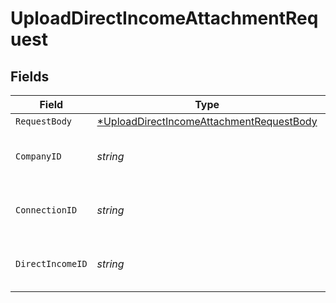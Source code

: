 # UploadDirectIncomeAttachmentRequest


## Fields

| Field                                                                                                          | Type                                                                                                           | Required                                                                                                       | Description                                                                                                    | Example                                                                                                        |
| -------------------------------------------------------------------------------------------------------------- | -------------------------------------------------------------------------------------------------------------- | -------------------------------------------------------------------------------------------------------------- | -------------------------------------------------------------------------------------------------------------- | -------------------------------------------------------------------------------------------------------------- |
| `RequestBody`                                                                                                  | [*UploadDirectIncomeAttachmentRequestBody](../../models/operations/uploaddirectincomeattachmentrequestbody.md) | :heavy_minus_sign:                                                                                             | N/A                                                                                                            |                                                                                                                |
| `CompanyID`                                                                                                    | *string*                                                                                                       | :heavy_check_mark:                                                                                             | Unique identifier for a company.                                                                               | 8a210b68-6988-11ed-a1eb-0242ac120002                                                                           |
| `ConnectionID`                                                                                                 | *string*                                                                                                       | :heavy_check_mark:                                                                                             | Unique identifier for a connection.                                                                            | 2e9d2c44-f675-40ba-8049-353bfcb5e171                                                                           |
| `DirectIncomeID`                                                                                               | *string*                                                                                                       | :heavy_check_mark:                                                                                             | Unique identifier for a direct income.                                                                         |                                                                                                                |